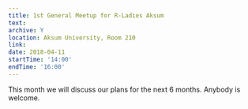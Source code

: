 ```yaml
---
title: 1st General Meetup for R-Ladies Aksum
text: 
archive: Y
location: Aksum University, Room 210
link: 
date: 2018-04-11
startTime: '14:00'
endTime: '16:00'
---
```

This month we will discuss our plans for the next 6 months. Anybody is welcome.
